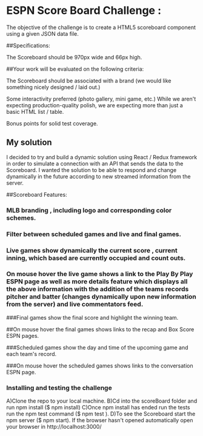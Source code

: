 # ESPN Score Board Challenge :

The objective of the challenge is to create a HTML5 scoreboard component using a given JSON data file.

##Specifications:

The Scoreboard should be 970px wide and 66px high.

##Your work will be evaluated on the following criteria:

The Scoreboard should be associated with a brand (we would like something nicely designed / laid out.)

Some interactivity preferred (photo gallery, mini game, etc.) While we aren't expecting production-quality polish, we are expecting more than just a basic HTML list / table.

Bonus points for solid test coverage.

## My solution

I decided to try and build a dynamic solution using React / Redux framework in order to simulate a connection with an API that sends the data to the Scoreboard. I wanted the solution to be able to respond and change dynamically in the future according to new streamed information from the server.

##Scoreboard Features:

### MLB branding , including logo and corresponding color schemes.

### Filter between scheduled games and live and final games.

### Live games show dynamically the current score , current inning, which based are currently occupied and count outs.

### On mouse hover the live game shows a link to the Play By Play ESPN page as well as more details feature which displays all the above information with the addition of the teams records pitcher and batter (changes dynamically upon new information from the server) and live commentators feed.

###Final games show the final score and highlight the winning team.

##On mouse hover the final games shows links to the recap and Box Score ESPN pages.

###Scheduled games show the day and time of the upcoming game and each team's record.

###On mouse hover the scheduled games shows links to the conversation ESPN page.


### Installing and testing the challenge

A)Clone the repo to your local machine.
B)Cd into the scoreBoard folder and run npm install ($ npm install)
C)Once npm install has ended run the tests run the npm test command ($ npm test ).
D)To see the Scoreboard start the npm server ($ npm start). If the browser hasn't opened automatically open your browser in http://localhost:3000/
